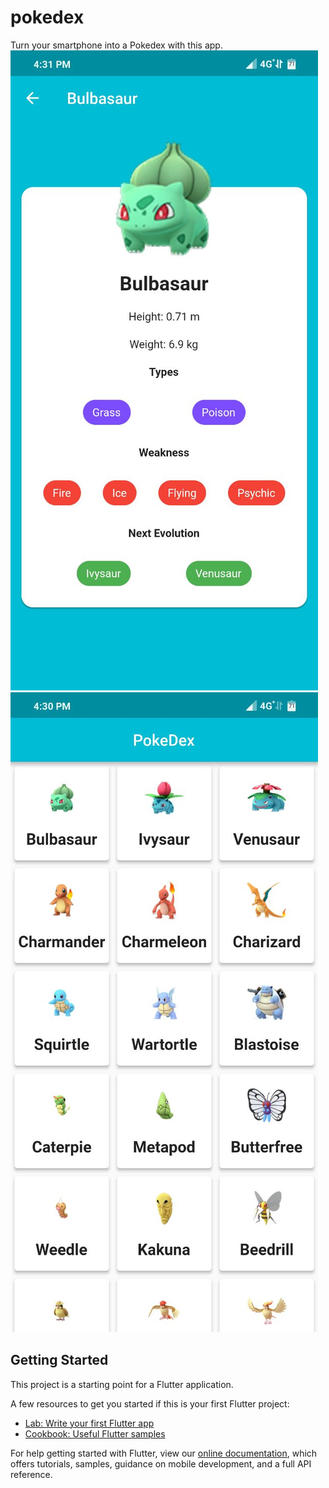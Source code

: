 # pokedex

Turn your smartphone into a Pokedex with this app.
![alt text](https://github.com/moksh-mahajan/PokeDex/blob/master/photo6062172405469653105.jpg)
![alt text](https://github.com/moksh-mahajan/PokeDex/blob/master/photo6062354335989344437.jpg)

## Getting Started

This project is a starting point for a Flutter application.

A few resources to get you started if this is your first Flutter project:

- [Lab: Write your first Flutter app](https://flutter.io/docs/get-started/codelab)
- [Cookbook: Useful Flutter samples](https://flutter.io/docs/cookbook)

For help getting started with Flutter, view our 
[online documentation](https://flutter.io/docs), which offers tutorials, 
samples, guidance on mobile development, and a full API reference.
